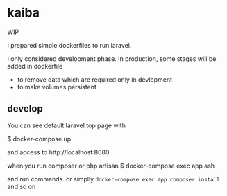 # kaiba

WIP

I prepared simple dockerfiles to run laravel.


I only considered development phase.
In production, some stages will be added in dockerfile
 - to remove data which are required only in devlopment
 - to make volumes persistent

## develop
You can see default laravel top page with

$ docker-compose up

and access to http://localhost:8080

when you run composer or php artisan
$ docker-compose exec app ash

and run commands.
or simplly `docker-compose exec app composer install`  and so on
